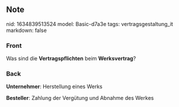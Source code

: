 ## Note
nid: 1634839513524
model: Basic-d7a3e
tags: vertragsgestaltung_it
markdown: false

### Front
Was sind die <b>Vertragspflichten</b> beim <b>Werksvertrag</b>?

### Back
<b>Unternehmer</b>: Herstellung eines Werks<div><b>Besteller</b>: Zahlung der Vergütung und Abnahme des Werkes</div>
